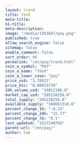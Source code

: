 ```yaml
---
layout: trend
title: TenX
meta-title: 
h1-title: 
meta-description: 
image: "/media/1383687/pay.png"
published: true
allow_search_engine: false
sitemap: false
enable_comment: false
sort_order: 90
permalink: "/en/pay/trend.html"
coin_a_symbol: "PAY"
coin_a_name: "TenX"
coin_a_lower_case: "pay"
price_usd: "2.78921"
price_btc: "0.00023739"
24h_volume_usd: "19912300.0"
market_cap_usd: "205218256.0"
total_supply: "205218256.0"
available_supply: "104661310.0"
percent_change_1h: "-0.23"
percent_change_24h: "15.77"
percent_change_7d: "9.1"
last_updated: "1517140756"
parent-url: "/en/pay/"
author: Sam
---
```


